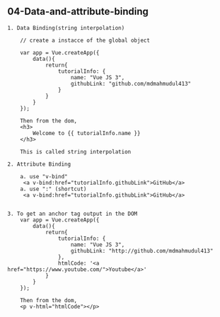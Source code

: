 ## **04-Data-and-attribute-binding**

    1. Data Binding(string interpolation)

        // create a instacce of the global object

        var app = Vue.createApp({
            data(){
                return{
                    tutorialInfo: {
                        name: "Vue JS 3",
                        githubLink: "github.com/mdmahmudul413"
                    }
                }
            }
        });

        Then from the dom,
        <h3>
            Welcome to {{ tutorialInfo.name }}
        </h3>

        This is called string interpolation 

    2. Attribute Binding

        a. use "v-bind"
         <a v-bind:href="tutorialInfo.githubLink">GitHub</a>
        a. use ":" (shortcut)
         <a v-bind:href="tutorialInfo.githubLink">GitHub</a>


    3. To get an anchor tag output in the DOM
        var app = Vue.createApp({
            data(){
                return{
                    tutorialInfo: {
                        name: "Vue JS 3",
                        githubLink: "http://github.com/mdmahmudul413"
                    },
                    htmlCode: '<a href="https://www.youtube.com/">Youtube</a>'
                }
            }
        }); 

        Then from the dom,
        <p v-html="htmlCode"></p>
    


    
